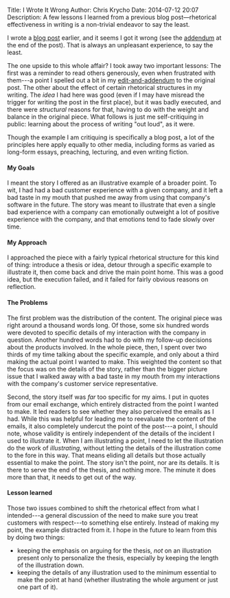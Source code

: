 Title: I Wrote It Wrong
Author: Chris Krycho
Date: 2014-07-12 20:07
Description: A few lessons I learned from a previous blog post&mdash;rhetorical effectiveness in writing is a non-trivial endeavor to say the least.

I wrote a [blog post][post] earlier, and it seems I got it wrong (see the [addendum][edit] at the end of the post). That is always an unpleasant experience, to say the least.

[post]: http://www.chriskrycho.com/2014/dont-be-rude.html
[edit]: http://www.chriskrycho.com/2014/dont-be-rude.html#edit-and-addendum

The one upside to this whole affair? I took away two important lessons: The first was a reminder to read others generously, even when frustrated with them---a point I spelled out a bit in my [edit-and-addendum][edit] to the original post. The other about the effect of certain rhetorical structures in my writing. The *idea* I had here was good (even if I may have misread the trigger for writing the post in the first place), but it was badly executed, and there were *structural* reasons for that, having to do with the weight and balance in the original piece. What follows is just me self-critiquing in public: learning about the process of writing "out loud", as it were.

Though the example I am critiquing is specifically a blog post, a lot of the principles here apply equally to other media, including forms as varied as long-form essays, preaching, lecturing, and even writing fiction.

#### My Goals
I meant the story I offered as an illustrative example of a broader point. To wit, I had had a bad customer experience with a given company, and it left a bad taste in my mouth that pushed me away from using that company's software in the future. The story was meant to illustrate that even a single bad experience with a company can emotionally outweight a lot of positive experience with the company, and that emotions tend to fade slowly over time.

#### My Approach
I approached the piece with a fairly typical rhetorical structure for this kind of thing: introduce a thesis or idea, detour through a specific example to illustrate it, then come back and drive the main point home. This was a good idea, but the execution failed, and it failed for fairly obvious reasons on reflection.

#### The Problems
The first problem was the distribution of the content. The original piece was right around a thousand words long. Of those, some six hundred words were devoted to specific details of my interaction with the company in question. Another hundred words had to do with my follow-up decisions about the products involved. In the whole piece, then, I spent over two thirds of my time talking about the specific example, and only about a third making the actual point I wanted to make. This weighted the content so that the focus was on the details of the story, rather than the bigger picture issue that I walked away with a bad taste in my mouth from my interactions with the company's customer service representative.

Second, the story itself was *far* too specific for my aims. I put in quotes from our email exchange, which entirely distracted from the point I wanted to make. It led readers to see whether they also perceived the emails as I had. While this was helpful for leading me to reevaluate the content of the emails, it also completely undercut the point of the post---a point, I should note, whose validity is entirely independent of the details of the incident I used to illustrate it. When I am illustrating a point, I need to let the illustration do the work of *illustrating*, without letting the details of the illustration come to the fore in this way. That means eliding all details but those actually essential to make the point. The story isn't the point, nor are its details. It is there to serve the end of the thesis, and nothing more. The minute it does more than that, it needs to get out of the way.

#### Lesson learned
Those two issues combined to shift the rhetorical effect from what I intended---a general discussion of the need to make sure you treat customers with respect---to something else entirely. Instead of making my point, the example distracted from it. I hope in the future to learn from this by doing two things:

- keeping the emphasis on arguing for the thesis, *not* on an illustration present only to personalize the thesis, especially by keeping the length of the illustration down.
- keeping the details of any illustration used to the minimum essential to make the point at hand (whether illustrating the whole argument or just one part of it).